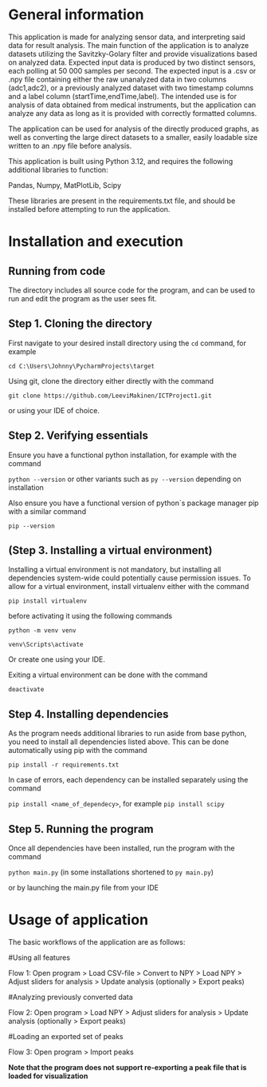 General information
===================

This application is made for analyzing sensor data, and interpreting said data for result analysis. The main function of the application is to analyze datasets utilizing the Savitzky-Golary filter and provide visualizations based on analyzed data.
Expected input data is produced by two distinct sensors, each polling at 50 000 samples per second. The expected input is a .csv or .npy file containing either the raw unanalyzed data in two columns (adc1,adc2), or a previously analyzed dataset with two timestamp columns and a label column (startTime,endTime,label). The intended use is for analysis of data obtained from medical instruments, but the application can analyze any data as long as it is provided with correctly formatted columns.

The application can be used for analysis of the directly produced graphs, as well as converting the large direct datasets to a smaller, easily loadable size written to an .npy file before analysis.


This application is built using Python 3.12, and requires the following additional libraries to function:

Pandas, Numpy, MatPlotLib, Scipy

These libraries are present in the requirements.txt file, and should be installed before attempting to run the application.


Installation and execution
==========================

Running from code
-----------------

The directory includes all source code for the program, and can be used to run and edit the program as the user sees fit.


Step 1. Cloning the directory
-----------------------------

First navigate to your desired install directory using the `cd` command, for example

`cd C:\Users\Johnny\PycharmProjects\target`

Using git, clone the directory either directly with the command

`git clone https://github.com/LeeviMakinen/ICTProject1.git`

or using your IDE of choice.


Step 2. Verifying essentials
----------------------------

Ensure you have a functional python installation, for example with the command

`python --version` or other variants such as `py --version` depending on installation

Also ensure you have a functional version of python`s package manager pip with a similar command

`pip --version`


(Step 3. Installing a virtual environment)
------------------------------------------

Installing a virtual environment is not mandatory, but installing all dependencies system-wide could potentially cause permission issues.
To allow for a virtual environment, install virtualenv either with the command

`pip install virtualenv`

before activating it using the following commands

`python -m venv venv`

`venv\Scripts\activate`

Or create one using your IDE.

Exiting a virtual environment can be done with the command

`deactivate`


Step 4. Installing dependencies
-------------------------------

As the program needs additional libraries to run aside from base python, you need to install all dependencies listed above.
This can be done automatically using pip with the command

`pip install -r requirements.txt`

In case of errors, each dependency can be installed separately using the command

`pip install <name_of_dependecy>`, for example `pip install scipy`


Step 5. Running the program
---------------------------

Once all dependencies have been installed, run the program with the command

`python main.py` (in some installations shortened to `py main.py`)

or by launching the main.py file from your IDE



Usage of application
====================

The basic workflows of the application are as follows:

#Using all features

Flow 1: Open program > Load CSV-file > Convert to NPY > Load NPY > Adjust sliders for analysis > Update analysis (optionally > Export peaks)


#Analyzing previously converted data

Flow 2: Open program > Load NPY > Adjust sliders for analysis > Update analysis (optionally > Export peaks)


#Loading an exported set of peaks

Flow 3: Open program > Import peaks

**Note that the program does not support re-exporting a peak file that is loaded for visualization**





